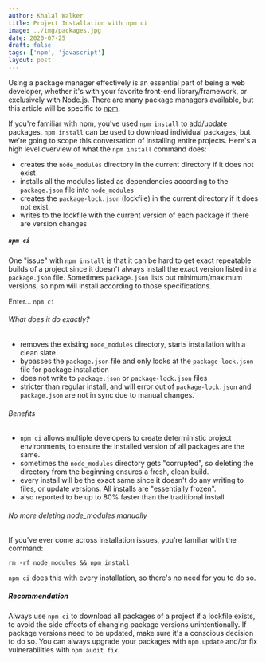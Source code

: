```yaml
---
author: Khalal Walker
title: Project Installation with npm ci
image: ../img/packages.jpg
date: 2020-07-25
draft: false
tags: ['npm', 'javascript']
layout: post
---
```


Using a package manager effectively is an essential part of being a web developer, whether it's with your favorite front-end library/framework,
or exclusively with Node.js. There are many package managers available, but this article will be specific to [npm](https://www.npmjs.com/).

If you're familiar with npm, you've used `npm install` to add/update packages. `npm install` can be used to download individual packages, but we're going to scope this conversation
of installing entire projects. Here's a high level overview of what the `npm install` command does:

- creates the `node_modules` directory in the current directory if it does not exist
- installs all the modules listed as dependencies according to the `package.json` file into `node_modules`
- creates the `package-lock.json` (lockfile) in the current directory if it does not exist.
- writes to the lockfile with the current version of each package if there are version changes

##### `npm ci`

One "issue" with `npm install` is that it can be hard to get exact repeatable builds of a project since it doesn't always install the exact version listed in a
`package.json` file. Sometimes `package.json` lists out minimum/maximum versions, so npm will install according to those specifications.

Enter... `npm ci`

###### What does it do exactly?

- removes the existing `node_modules` directory, starts installation with a clean slate
- bypasses the `package.json` file and only looks at the `package-lock.json` file for package installation
- does not write to `package.json` or `package-lock.json` files
- stricter than regular install, and will error out of `package-lock.json` and `package.json` are not in sync due to manual changes.

###### Benefits

- `npm ci` allows multiple developers to create deterministic project environments, to ensure the installed version of all packages are the same.
- sometimes the `node_modules` directory gets "corrupted", so deleting the directory from the beginning ensures a fresh, clean build.
- every install will be the exact same since it doesn't do any writing to files, or update versions. All installs are "essentially frozen".
- also reported to be up to 80% faster than the traditional install.

###### No more deleting node_modules manually

If you've ever come across installation issues, you're familiar with the command:

```
rm -rf node_modules && npm install
```

`npm ci` does this with every installation, so there's no need for you to do so.

##### Recommendation

Always use `npm ci` to download all packages of a project if a lockfile exists, to avoid the side effects of changing package versions unintentionally.
If package versions need to be updated, make sure it's a conscious decision to do so. You can always upgrade your packages with `npm update` and/or
fix vulnerabilities with `npm audit fix`.
